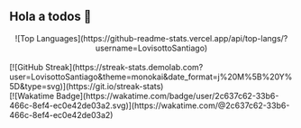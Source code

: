 ## Hola a todos 👋

<div align="center">
![Top Languages](https://github-readme-stats.vercel.app/api/top-langs/?username=LovisottoSantiago)
</div>
<br>
[![GitHub Streak](https://streak-stats.demolab.com?user=LovisottoSantiago&theme=monokai&date_format=j%20M%5B%20Y%5D&type=svg)](https://git.io/streak-stats)
<br>
[![Wakatime Badge](https://wakatime.com/badge/user/2c637c62-33b6-466c-8ef4-ec0e42de03a2.svg)](https://wakatime.com/@2c637c62-33b6-466c-8ef4-ec0e42de03a2)


